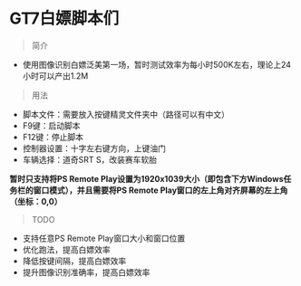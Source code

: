 # GT7白嫖脚本们

> 简介

- 使用图像识别白嫖泛美第一场，暂时测试效率为每小时500K左右，理论上24小时可以产出1.2M


> 用法

- 脚本文件：需要放入按键精灵文件夹中（路径可以有中文）
- F9键：启动脚本
- F12键：停止脚本
- 控制器设置：十字左右键方向，上键油门
- 车辆选择：道奇SRT S，改装赛车软胎

**暂时只支持将PS Remote Play设置为1920x1039大小（即包含下方Windows任务栏的窗口模式），并且需要将PS Remote Play窗口的左上角对齐屏幕的左上角（坐标：0,0）**


> TODO

- 支持任意PS Remote Play窗口大小和窗口位置
- 优化跑法，提高白嫖效率
- 降低按键间隔，提高白嫖效率
- 提升图像识别准确率，提高白嫖效率
